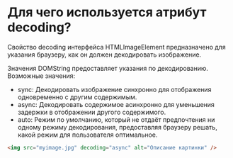 # Для чего используется атрибут decoding?

Свойство decoding интерфейса HTMLImageElement предназначено для указания браузеру, как он должен декодировать изображение.

Значения
DOMString предоставляет указания по декодированию. Возможные значения:

- sync: Декодировать изображение синхронно для отображения одновременно с другим содержимым.
- async: Декодировать содержимое асинхронно для уменьшения задержки в отображении другого содержимого.
- auto: Режим по умолчанию, который не отдаёт предпочтения ни одному режиму декодирования, предоставляя браузеру решать, какой режим для пользователя оптимальное.

```HTML
<img src="myimage.jpg" decoding="async" alt="Описание картинки" />
```
